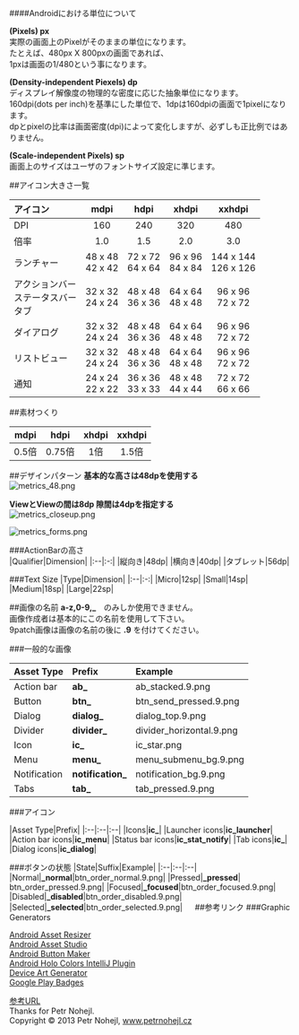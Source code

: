 ####Androidにおける単位について  

**(Pixels) px**   
実際の画面上のPixelがそのままの単位になります。  
たとえば、480px X 800pxの画面であれば、  
1pxは画面の1/480という事になります。  

**(Density-independent Piexels) dp**   
ディスプレイ解像度の物理的な密度に応じた抽象単位になります。  
160dpi(dots per inch)を基準にした単位で、1dpは160dpiの画面で1pixelになります。  
dpとpixelの比率は画面密度(dpi)によって変化しますが、必ずしも正比例ではありません。  

**(Scale-independent Pixels) sp**   
画面上のサイズはユーザのフォントサイズ設定に準じます。  

##アイコン大きさ一覧  

|アイコン| mdpi | hdpi | xhdpi | xxhdpi |
|:--|:-:|:-:|:-:|:-:|
|DPI|160|240|320|480|
|倍率|1.0|1.5|2.0|3.0|
|ランチャー|48 x 48<br>42 x 42|72 x 72<br>64 x 64|96 x 96<br>84 x 84|144 x 144<br>126 x 126|
|アクションバー<br>ステータスバー<br>タブ|32 x 32<br>24 x 24|48 x 48<br>36 x 36|64 x 64<br>48 x 48|96 x 96<br>72 x 72|
|ダイアログ|32 x 32<br>24 x 24|48 x 48<br>36 x 36|64 x 64<br>48 x 48|96 x 96<br>72 x 72|
|リストビュー|32 x 32<br>24 x 24|48 x 48<br>36 x 36|64 x 64<br>48 x 48|96 x 96<br>72 x 72|
|通知|24 x 24<br>22 x 22|36 x 36<br>33 x 33|48 x 48<br>44 x 44|72 x 72<br>66 x 66|

##素材つくり  

|mdpi|hdpi|xhdpi|xxhdpi|
|:-:|:-:|:-:|:-:|
|0.5倍|0.75倍|1倍|1.5倍|

##デザインパターン
**基本的な高さは48dpを使用する**  
![metrics_48.png](https://qiita-image-store.s3.amazonaws.com/0/38558/506b1111-f295-5258-e922-75315563fde2.png "metrics_48.png")  

**ViewとViewの間は8dp 隙間は4dpを指定する**  
![metrics_closeup.png](https://qiita-image-store.s3.amazonaws.com/0/38558/d70230bd-e809-40c7-126b-145cb1226f33.png "metrics_closeup.png")  


![metrics_forms.png](https://qiita-image-store.s3.amazonaws.com/0/38558/4f9514f3-2232-21b5-f015-c407ea99b58a.png "metrics_forms.png")  

###ActionBarの高さ       
|Qualifier|Dimension|
|:--|:-:|
|縦向き|48dp|
|横向き|40dp|
|タブレット|56dp|

###Text Size
|Type|Dimension|
|:--|:-:|
|Micro|12sp|
|Small|14sp|
|Medium|18sp|
|Large|22sp|

##画像の名前
**a-z,0-9,_**　のみしか使用できません。  
画像作成者は基本的にこの名前を使用して下さい。  
9patch画像は画像の名前の後に **.9** を付けてください。  

###一般的な画像

|Asset Type|Prefix|Example|
|:--|:--|:--|
|Action bar|**ab_**|ab_stacked.9.png|
|Button|**btn_**|btn_send_pressed.9.png|
|Dialog|**dialog_**|dialog_top.9.png|
|Divider|**divider_**|divider_horizontal.9.png|
|Icon|**ic_**|ic_star.png|
|Menu|**menu_**|menu_submenu_bg.9.png|
|Notification|**notification_**|notification_bg.9.png|
|Tabs|**tab_**|tab_pressed.9.png|

###アイコン

|Asset Type|Prefix|
|:--|:--|:--|
|Icons|**ic_**|
|Launcher icons|**ic_launcher**|
|Action bar icons|**ic_menu**|
|Status bar icons|**ic_stat_notify**|
|Tab icons|**ic_**|
|Dialog icons|**ic_dialog**|

###ボタンの状態
|State|Suffix|Example|
|:--|:--|:--|
|Normal|**_normal**|btn_order_normal.9.png|
|Pressed|**_pressed**| btn_order_pressed.9.png|
|Focused|**_focused**|btn_order_focused.9.png|
|Disabled|**_disabled**|btn_order_disabled.9.png|
|Selected|**_selected**|btn_order_selected.9.png|
  　
##参考リンク
###Graphic Generators
>
[Android Asset Resizer](https://github.com/twaddington/android-asset-resizer)  
[Android Asset Studio](http://android-ui-utils.googlecode.com/hg/asset-studio/dist/index.html)  
[Android Button Maker](http://angrytools.com/android/button/)  
[Android Holo Colors IntelliJ Plugin](https://github.com/jeromevdl/android-holo-colors-idea-plugin)  
[Device Art Generator](http://developer.android.com/distribute/promote/device-art.html)  
[Google Play Badges](http://developer.android.com/distribute/googleplay/promote/badges.html)  

[参考URL](http://petrnohejl.github.io/Android-Cheatsheet-For-Graphic-Designers/)  
Thanks for Petr Nohejl.  
Copyright © 2013 Petr Nohejl, www.petrnohejl.cz  

